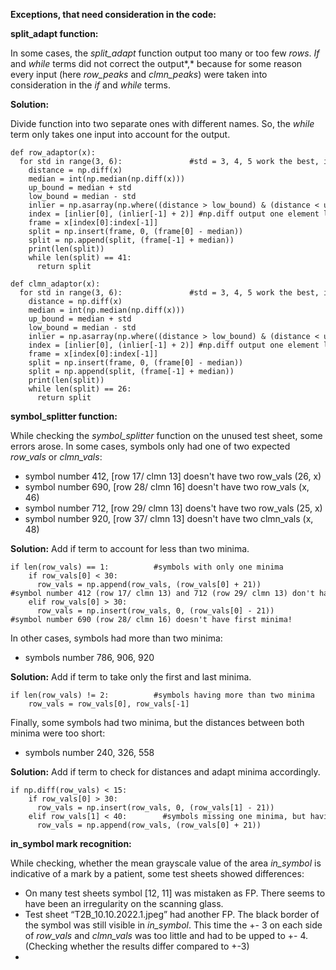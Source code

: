 **Exceptions, that need consideration in the code:**

**split_adapt function:**

In some cases, the *split_adapt* function output too many or too few *rows*. *If* and *while* terms did not correct the output*,* because for some reason every input (here *row_peaks* and *clmn_peaks*) were taken into consideration in the *if* and *while* terms.

**Solution:**

Divide function into two separate ones with different names. So, the *while* term only takes one input into account for the output.

```
def row_adaptor(x):
  for std in range(3, 6):               #std = 3, 4, 5 work the best, is there alternative to np.floor(np.std(np.diff(x)))??
    distance = np.diff(x)
    median = int(np.median(np.diff(x))) 
    up_bound = median + std             
    low_bound = median - std
    inlier = np.asarray(np.where((distance > low_bound) & (distance < up_bound))).flatten(order = 'C')
    index = [inlier[0], (inlier[-1] + 2)] #np.diff output one element less than original array, and + 2 to accomodate this difference
    frame = x[index[0]:index[-1]]
    split = np.insert(frame, 0, (frame[0] - median))
    split = np.append(split, (frame[-1] + median))
    print(len(split))
    while len(split) == 41:
      return split

def clmn_adaptor(x):
  for std in range(3, 6):               #std = 3, 4, 5 work the best, is there alternative to np.floor(np.std(np.diff(x)))??
    distance = np.diff(x)
    median = int(np.median(np.diff(x))) 
    up_bound = median + std             
    low_bound = median - std
    inlier = np.asarray(np.where((distance > low_bound) & (distance < up_bound))).flatten(order = 'C')
    index = [inlier[0], (inlier[-1] + 2)] #np.diff output one element less than original array, and + 2 to accomodate this difference
    frame = x[index[0]:index[-1]]
    split = np.insert(frame, 0, (frame[0] - median))
    split = np.append(split, (frame[-1] + median))
    print(len(split))
    while len(split) == 26:
      return split
```

**symbol_splitter function:**

While checking the *symbol_splitter* function on the unused test sheet, some errors arose. In some cases, symbols only had one of two expected *row_vals* or *clmn_vals*:

-   symbol number 412, [row 17/ clmn 13] doesn't have two row_vals (26, x)
-   symbol number 690, [row 28/ clmn 16] doesn't have two row_vals (x, 46)
-   symbol number 712, [row 29/ clmn 13] doens't have two row_vals (25, x)
-   symbol number 920, [row 37/ clmn 13] doesn't have two clmn_vals (x, 48)

**Solution:** Add if term to account for less than two minima.

```
if len(row_vals) == 1:          #symbols with only one minima
    if row_vals[0] < 30:
      row_vals = np.append(row_vals, (row_vals[0] + 21))		#symbol number 412 (row 17/ clmn 13) and 712 (row 29/ clmn 13) don't have second minima!
    elif row_vals[0] > 30:
      row_vals = np.insert(row_vals, 0, (row_vals[0] - 21))	#symbol number 690 (row 28/ clmn 16) doesn't have first minima!
```

In other cases, symbols had more than two minima:

-   symbols number 786, 906, 920

**Solution:** Add if term to take only the first and last minima.

```
if len(row_vals) != 2:          #symbols having more than two minima
    row_vals = row_vals[0], row_vals[-1]
```

Finally, some symbols had two minima, but the distances between both minima were too short:

-   symbols number 240, 326, 558

**Solution:** Add if term to check for distances and adapt minima accordingly.

```
if np.diff(row_vals) < 15:
    if row_vals[0] > 30:
      row_vals = np.insert(row_vals, 0, (row_vals[1] - 21))
    elif row_vals[1] < 40:        #symbols missing one minima, but having two minima
      row_vals = np.append(row_vals, (row_vals[0] + 21))
```

**in_symbol mark recognition:**

While checking, whether the mean grayscale value of the area *in_symbol* is indicative of a mark by a patient, some test sheets showed differences:

-   On many test sheets symbol [12, 11] was mistaken as FP. There seems to have been an irregularity on the scanning glass.
-   Test sheet “T2B_10.10.2022.1.jpeg” had another FP. The black border of the symbol was still visible in *in_symbol*. This time the +- 3 on each side of *row_vals* and *clmn_vals* was too little and had to be upped to +- 4. (Checking whether the results differ compared to +-3)
-   
